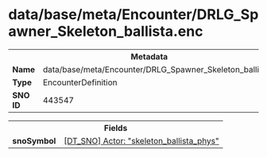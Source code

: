 <h1>data/base/meta/Encounter/DRLG_Spawner_Skeleton_ballista.enc</h1><table><tr><th colspan="100%">Metadata</th></tr><tr><td><b>Name</b></td><td>data/base/meta/Encounter/DRLG_Spawner_Skeleton_ballista.enc</td></tr><tr><td><b>Type</b></td><td>EncounterDefinition</td></tr><tr><td><b>SNO ID</b></td><td>443547</td></tr></table>

<table><tr><th colspan="100%">Fields</th></tr><tr><td><b>snoSymbol</b></td><td><a href="..\Actor\skeleton_ballista_phys.acr">[DT_SNO] Actor: "skeleton_ballista_phys"</a></td></tr></table>


